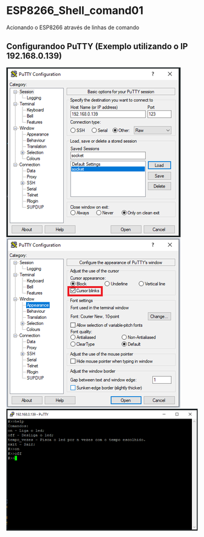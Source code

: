 # ESP8266_Shell_comand01
Acionando o ESP8266 através de linhas de comando

## Configurandoo PuTTY (Exemplo utilizando o IP 192.168.0.139)
![Logo da Minha Empresa](./img/PuTTY1.png)
![Logo da Minha Empresa](./img/PuTTY2.png)
![Logo da Minha Empresa](./img/PuTTY3.png)